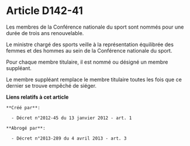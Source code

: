 # Article D142-41

Les membres de la Conférence nationale du sport sont nommés pour une durée de trois ans renouvelable. 

Le ministre chargé des sports veille à la représentation équilibrée des femmes et des hommes au sein de la Conférence
nationale du sport. 

Pour chaque membre titulaire, il est nommé ou désigné un membre suppléant. 

Le membre suppléant remplace le membre titulaire toutes les fois que ce dernier se trouve empêché de siéger.

**Liens relatifs à cet article**

	**Créé par**:

	  - Décret n°2012-45 du 13 janvier 2012 - art. 1

	**Abrogé par**:

	  - Décret n°2013-289 du 4 avril 2013 - art. 3
